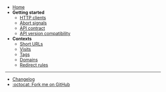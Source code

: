 - [Home](/)
- **Getting started**
  - [HTTP clients](/getting-started/http-clients)
  - [Abort signals](/getting-started/abort-signals)
  - [API contract](/getting-started/api-contract)
  - [API version compatibility](/getting-started/api-version-compatibility)
- **Contexts**
  - [Short URLs](/contexts/short-urls)
  - [Visits](/contexts/visits)
  - [Tags](/contexts/tags)
  - [Domains](/contexts/domains)
  - [Redirect rules](/contexts/redirect-rules)

---

- [Changelog](/changelog)
- [:octocat: Fork me on GitHub](https://github.com/shlinkio/shlink-php-sdk/)
